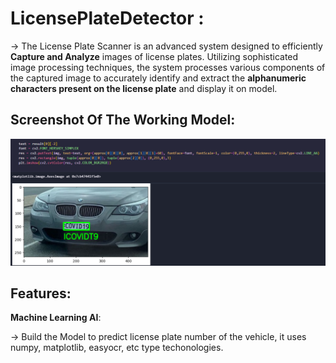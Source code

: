  # LicensePlateDetector :



->  The License Plate Scanner is an advanced system designed to efficiently **Capture and Analyze** images of license plates. Utilizing sophisticated image processing techniques, the system processes various components of the captured image to accurately identify and extract the  **alphanumeric characters present on the license plate**  and display it on model.


 ## Screenshot Of The Working Model:


  <img width="1408" alt="image" 
  src="https://github.com/SriKrishna134/LicensePlateDetector-/blob/main/assets/thumbnail.png">
  

 ## Features:



   **Machine Learning AI**:
  
  
   ->  Build the Model to predict license plate number of the vehicle, it uses numpy, matplotlib, easyocr, etc type techonologies.
  



